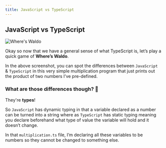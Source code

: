 ```yaml
---
title: JavaScript vs TypeScript
---
```

## JavaScript vs TypeScript

![Where's Waldo](https://i.imgur.com/DznuAou.jpg)

Okay so now that we have a general sense of what TypeScript is, let’s play a quick game of **Where’s Waldo**.

In the above screenshot, you can spot the differences between `JavaScript` & `TypeScript` in this very simple multiplication program that just prints out the product of two numbers I’ve pre-defined.

### What are those differences though? 🤔️

They're **types**!

So `JavaScript` has dynamic typing in that a variable declared as a number can be turned into a string where as `TypeScript` has static typing meaning you declare beforehand what type of value the variable will hold and it doesn’t change.

In that `multiplication.ts` file, I’m declaring all these variables to be numbers so they cannot be changed to something else.